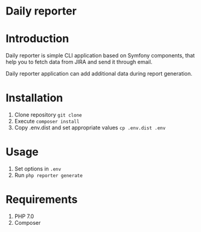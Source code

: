 Daily reporter
====

# Introduction

Daily reporter is simple CLI application based on Symfony components, that help you to fetch data from JIRA and send it through email.

Daily reporter application can add additional data during report generation.

# Installation 

1. Clone repository `git clone`
2. Execute `composer install`
3. Copy .env.dist and set appropriate values `cp .env.dist .env`

# Usage

1. Set options in `.env`
2. Run `php reporter generate`

# Requirements

1. PHP 7.0
2. Composer 


